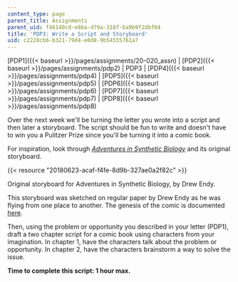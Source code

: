 ```yaml
---
content_type: page
parent_title: Assignments
parent_uid: f46140cd-e86a-d79a-318f-ba9b9f2dbf04
title: 'PDP3: Write a Script and Storyboard'
uid: c2228cb6-b321-79d4-e0d8-9b54555761a7
---
```


[PDP1]({{< baseurl >}}/pages/assignments/20-020_assn) | [PDP2]({{< baseurl >}}/pages/assignments/pdp2) | PDP3 | [PDP4]({{< baseurl >}}/pages/assignments/pdp4) | [PDP5]({{< baseurl >}}/pages/assignments/pdp5) | [PDP6]({{< baseurl >}}/pages/assignments/pdp6) | [PDP7]({{< baseurl >}}/pages/assignments/pdp7) | [PDP8]({{< baseurl >}}/pages/assignments/pdp8)

Over the next week we'll be turning the letter you wrote into a script and then later a storyboard. The script should be fun to write and doesn't have to win you a Pulitzer Prize since you'll be turning it into a comic book.

For inspiration, look through [_Adventures in Synthetic Biology_](http://www.nature.com/nature/comics/syntheticbiologycomic/index.html) and its original storyboard.

{{< resource "20180623-acaf-f4fe-8d9b-327ae0a2f82c" >}}

Original storyboard for Adventures in Synthetic Biology, by Drew Endy.

This storyboard was sketched on regular paper by Drew Endy as he was flying from one place to another. The genesis of the comic is documented [here](http://openwetware.org/wiki/Adventure_Background).

Then, using the problem or opportunity you described in your letter (PDP1), draft a two chapter script for a comic book using characters from your imagination. In chapter 1, have the characters talk about the problem or opportunity. In chapter 2, have the characters brainstorm a way to solve the issue.

**Time to complete this script: 1 hour max.**